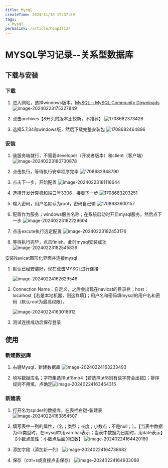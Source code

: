 ```yaml
---
title: Mysql
createTime: 2024/11/10 17:37:59
tags:
 - Mysql
permalink: /article/h6np1l13/
---
```

# MYSQL学习记录--关系型数据库

## 下载与安装

### 下载

1. 进入网站，选择windows版本。[MySQL :: MySQL Community Downloads](https://dev.mysql.com/downloads/)![image-20240223175327849](./Mysql.assets/image-20240223175327849.png)

2. 点击archives【8开头的版本比较新，不推荐】
   ![1708682373426](./Mysql.assets/1708682373426.jpg)

3. 选择5.7.34和windows版，然后下载完整安装包
   ![1708682464896](./Mysql.assets/1708682464896.jpg)

### 安装

1. 装服务端就行，不需要developer（开发者版本）和client（客户端）![image-20240223180730878](./Mysql.assets/image-20240223180730878.png)

2. 点击执行，等待执行安卓程序完毕
   ![1708682948790](./Mysql.assets/1708682948790.jpg)

3. 点击下一步，开始配置
   ![image-20240223181118644](./Mysql.assets/image-20240223181118644.png)

3. 选择开发计算机和端口号3306，接着下一步
   ![1708683203251](./Mysql.assets/1708683203251.jpg)

4. 输入密码，用户名默认为root，密码自己输
   ![1708683600157](./Mysql.assets/1708683600157.jpg)

5. 配置作为服务；windows服务名称；在系统启动时开启mysql服务。然后点下一步
   ![image-20240223182229604](./Mysql.assets/image-20240223182229604.png)

6. 点击excute执行选定配置
   ![image-20240223182453176](./Mysql.assets/image-20240223182453176.png)

7. 等待执行完毕，点击finish。此时mysql安装成功
   ![image-20240223182545839](./Mysql.assets/image-20240223182545839.png)

安装Navicat图形化界面并连接mysql

1. 默认已经安装好，现在点击MYSQL进行连接

   ![image-20240224162629546](./Mysql.assets/image-20240224162629546.png)

2. Connection Name：自定义，之后会出现在navicat的目录栏；host：localhost【若是本地机器，则这样填】；用户名和密码填mysql的用户名和密码（默认root为最高权限）。

   ![image-20240224163018912](./Mysql.assets/image-20240224163018912.png)

3. 测试连接成功后保存登录

## 使用

### 新建数据库

1. 右键Mysql，新建数据库
   ![image-20240224163233493](./Mysql.assets/image-20240224163233493.png)

2. 填写数据库名；字符集选择utf8mb4【若选择utf8则有些字符会出错】；排序规则不用填。点确定![image-20240224163454315](./Mysql.assets/image-20240224163454315.png)

### 新建表

1. 打开名为spider的数据库，在表栏右键-新建表
   ![image-20240224163854507](./Mysql.assets/image-20240224163854507.png)

2. 填写表中一列的属性，（名；类型；长度；小数点；不是null；）。【当表中数据为str类型时，在mysql中用varchar表示；当表中数据为日期时，用date表示】【小数点属性：小数点后面的位数】
   ![image-20240224164420180](./Mysql.assets/image-20240224164420180.png)

3. 添加字段（添加新一列）
   ![image-20240224164738682](./Mysql.assets/image-20240224164738682.png)

4. 保存（ctrl+s或直接点击保存）
   ![image-20240224164933068](./Mysql.assets/image-20240224164933068.png)